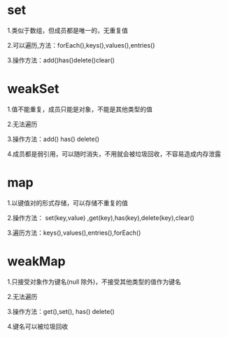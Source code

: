 # set

1.类似于数组，但成员都是唯一的，无重复值

2.可以遍历,方法：forEach(),keys(),values(),entries()

3.操作方法：add()has()delete()clear()

# weakSet

1.值不能重复，成员只能是对象，不能是其他类型的值

2.无法遍历

3.操作方法：add() has() delete()

4.成员都是弱引用，可以随时消失，不用就会被垃圾回收，不容易造成内存泄露

# map

1.以键值对的形式存储，可以存储不重复的值

2.操作方法： set(key,value) ,get(key),has(key),delete(key),clear()

3.遍历方法：keys(),values(),entries(),forEach()

# weakMap

1.只接受对象作为键名(null 除外)，不接受其他类型的值作为键名

2.无法遍历

3.操作方法：get(),set(), has() delete()

4.键名可以被垃圾回收
